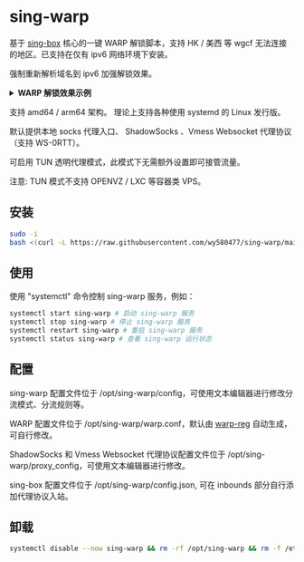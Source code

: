# sing-warp

基于 [sing-box](https://github.com/SagerNet/sing-box) 核心的一键 WARP 解锁脚本，支持 HK / 美西 等 wgcf 无法连接的地区。已支持在仅有 ipv6 网络环境下安装。

强制重新解析域名到 ipv6 加强解锁效果。

   <details>
      <summary><b>WARP 解锁效果示例</b></summary>      
      
  ![image](https://github.com/wy580477/sing-warp/assets/98247050/236d6ed1-d3a6-47c6-9285-6fd942d59976)

      
   </details>



支持 amd64 / arm64 架构。 理论上支持各种使用 systemd 的 Linux 发行版。

默认提供本地 socks 代理入口、 ShadowSocks 、Vmess Websocket 代理协议（支持 WS-0RTT）。

可启用 TUN 透明代理模式，此模式下无需额外设置即可接管流量。

注意: TUN 模式不支持 OPENVZ / LXC 等容器类 VPS。


## 安装

```bash
sudo -i
bash <(curl -L https://raw.githubusercontent.com/wy580477/sing-warp/main/install.sh) 
```

## 使用

使用 "systemctl" 命令控制 sing-warp 服务，例如：

```bash
systemctl start sing-warp # 启动 sing-warp 服务
systemctl stop sing-warp # 停止 sing-warp 服务
systemctl restart sing-warp # 重启 sing-warp 服务
systemctl status sing-warp # 查看 sing-warp 运行状态
```

## 配置

sing-warp 配置文件位于 /opt/sing-warp/config，可使用文本编辑器进行修改分流模式、分流规则等。

WARP 配置文件位于 /opt/sing-warp/warp.conf，默认由 [warp-reg](https://github.com/badafans/warp-reg) 自动生成，可自行修改。

ShadowSocks 和 Vmess Websocket 代理协议配置文件位于 /opt/sing-warp/proxy_config，可使用文本编辑器进行修改。

sing-box 配置文件位于 /opt/sing-warp/config.json, 可在 inbounds 部分自行添加代理协议入站。

## 卸载

```bash
systemctl disable --now sing-warp && rm -rf /opt/sing-warp && rm -f /etc/systemd/system/sing-warp.service
```
